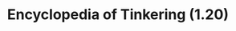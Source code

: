 ---
layout: book
title: Encyclopedia of Tinkering (1.20)
breadcrumb: Encyclopedia of Tinkering
description: Gallery of all pages for the Encyclopedia of Tinkering from Tinkers' Construct in Minecraft 1.20.1.
previous:
  title: Tinkers' Gadgetry
book: encyclopedia_20
---
